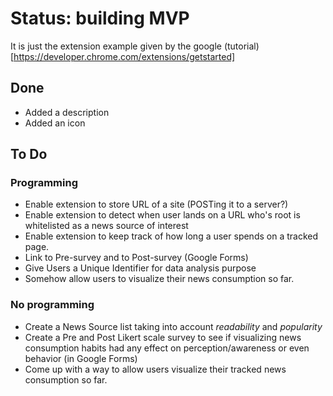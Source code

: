 # Status: building MVP

It is just the extension example given by the google (tutorial)[https://developer.chrome.com/extensions/getstarted]


## Done
* Added a description
* Added an icon

## To Do
### Programming
* Enable extension to store URL of a site (POSTing it to a server?)
* Enable extension to detect when user lands on a URL who's root is whitelisted as a news source of interest
* Enable extension to keep track of how long a user spends on a tracked page.
* Link to Pre-survey and to Post-survey (Google Forms)
* Give Users a Unique Identifier for data analysis purpose
* Somehow allow users to visualize their news consumption so far.

### No programming
* Create a News Source list taking into account _readability_ and _popularity_
* Create a Pre and Post Likert scale survey to see if visualizing news consumption habits had any effect on perception/awareness or even behavior (in Google Forms)
* Come up with a way to allow users visualize their tracked news consumption so far.
